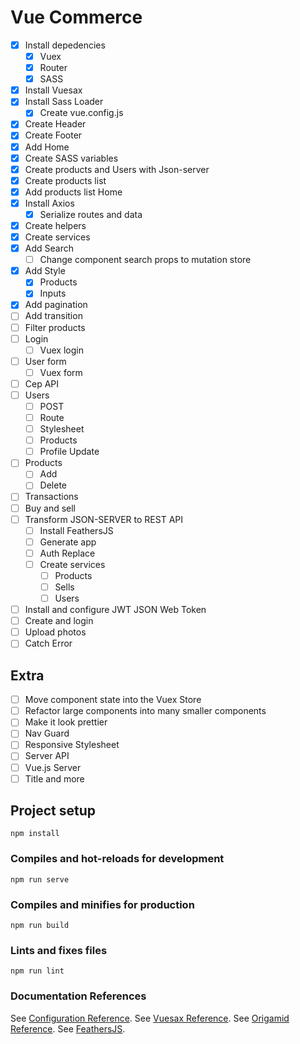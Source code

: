 # Vue Commerce

- [x] Install depedencies
  - [x] Vuex
  - [x] Router
  - [x] SASS
- [x] Install Vuesax
- [x] Install Sass Loader
  - [x] Create vue.config.js
- [x] Create Header
- [x] Create Footer
- [x] Add Home
- [x] Create SASS variables
- [x] Create products and Users with Json-server
- [x] Create products list
- [x] Add products list Home
- [x] Install Axios
  - [x] Serialize routes and data
- [x] Create helpers
- [x] Create services
- [x] Add Search
  - [ ] Change component search props to mutation store
- [x] Add Style
  - [x] Products
  - [x] Inputs
- [x] Add pagination
- [ ] Add transition
- [ ] Filter products
- [ ] Login
  - [ ] Vuex login
- [ ] User form
  - [ ] Vuex form
- [ ] Cep API
- [ ] Users
  - [ ] POST
  - [ ] Route
  - [ ] Stylesheet
  - [ ] Products
  - [ ] Profile Update
- [ ] Products
  - [ ] Add
  - [ ] Delete
- [ ] Transactions
- [ ] Buy and sell
- [ ] Transform JSON-SERVER to REST API
  - [ ] Install FeathersJS
  - [ ] Generate app
  - [ ] Auth Replace
  - [ ] Create services
    - [ ] Products
    - [ ] Sells
    - [ ] Users
- [ ] Install and configure JWT JSON Web Token
- [ ] Create and login
- [ ] Upload photos
- [ ] Catch Error

## Extra

- [ ] Move component state into the Vuex Store
- [ ] Refactor large components into many smaller components
- [ ] Make it look prettier
- [ ] Nav Guard
- [ ] Responsive Stylesheet
- [ ] Server API
- [ ] Vue.js Server
- [ ] Title and more

## Project setup

```
npm install
```

### Compiles and hot-reloads for development

```
npm run serve
```

### Compiles and minifies for production

```
npm run build
```

### Lints and fixes files

```
npm run lint
```

### Documentation References

See [Configuration Reference](https://cli.vuejs.org/config/).
See [Vuesax Reference](https://lusaxweb.github.io/vuesax/).
See [Origamid Reference](https://www.origamid.com/slide/vue-js-completo/).
See [FeathersJS](https://docs.feathersjs.com/guides/).
